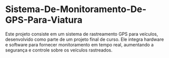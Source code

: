 # Sistema-De-Monitoramento-De-GPS-Para-Viatura
Este projeto consiste em um sistema de rastreamento GPS para veículos, 
desenvolvido como parte de um projeto final de curso. Ele integra hardware e 
software para fornecer monitoramento em tempo real, aumentando a segurança e 
controle sobre os veículos rastreados.
